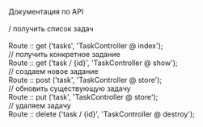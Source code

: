 Документация по API
<br><br>
/ получить список задач
<br><br>
Route :: get ('tasks', 'TaskController @ index');
<br>
// получить конкретное задание
<br>
Route :: get ('task / {id}', 'TaskController @ show');
<br>
// создаем новое задание
<br>
Route :: post ('task', 'TaskController @ store');
<br>
// обновить существующую задачу
<br>
Route :: put ('task', 'TaskController @ store');
<br>
// удаляем задачу
<br>
Route :: delete ('task / {id}', 'TaskController @ destroy');
